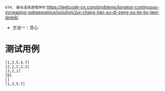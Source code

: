 
`674. 最长连续递增序列` https://leetcode-cn.com/problems/longest-continuous-increasing-subsequence/solution/zui-chang-lian-xu-di-zeng-xu-lie-by-leet-dmb8/
- 方法一：贪心

# 测试用例

```
[1,3,5,4,7]
[2,2,2,2,2]
[3,2,1]
[0]
[]
[1,3,5,7]
```
